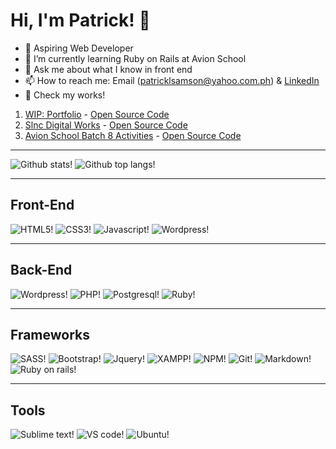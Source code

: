 # Hi, I'm Patrick! 👋

- 🚀 Aspiring Web Developer
- 🌱 I’m currently learning Ruby on Rails at Avion School
- 💬 Ask me about what I know in front end
- 📫 How to reach me: Email (patricklsamson@yahoo.com.ph) & [LinkedIn](https://www.linkedin.com/in/patrick-edward-samson-8a233917a/)
- 👀 Check my works!

1. [WIP: Portfolio](https://patricklsamson.github.io/) - [Open Source Code](https://github.com/patricklsamson/patricklsamson.github.io)
1. [Slnc Digital Works](https://slncdworks.github.io/) - [Open Source Code](https://github.com/patricklsamson/slncdworks.github.io)
1. [Avion School Batch 8 Activities](https://patricklsamson.github.io/batch8-activities/) - [Open Source Code](https://github.com/patricklsamson/batch8-activities)

---

![Github stats!](https://github-readme-stats.vercel.app/api?username=patricklsamson&show_icons=true&line_height=27&count_private=true&theme=dark&card_width=300&include_all_commits=true)
![Github top langs!](https://github-readme-stats.vercel.app/api/top-langs/?username=patricklsamson&theme=dark&langs_count=10&layout=compact)

---

## Front-End

![HTML5!](https://img.shields.io/badge/HTML5-E34F26?style=for-the-badge&logo=html5&logoColor=white)
![CSS3!](https://img.shields.io/badge/CSS3-1572B6?style=for-the-badge&logo=css3&logoColor=white)
![Javascript!](https://img.shields.io/badge/JavaScript-F7DF1E?style=for-the-badge&logo=javascript&logoColor=black)
![Wordpress!](https://img.shields.io/badge/Wordpress-21759B?style=for-the-badge&logo=wordpress&logoColor=white)

---

## Back-End

![Wordpress!](https://img.shields.io/badge/Wordpress-21759B?style=for-the-badge&logo=wordpress&logoColor=white)
![PHP!](https://img.shields.io/badge/PHP-777BB4?style=for-the-badge&logo=php&logoColor=white)
![Postgresql!](https://img.shields.io/badge/PostgreSQL-316192?style=for-the-badge&logo=postgresql&logoColor=white)
![Ruby!](https://img.shields.io/badge/Ruby-CC342D?style=for-the-badge&logo=ruby&logoColor=white)

---

## Frameworks

![SASS!](https://img.shields.io/badge/Sass-CC6699?style=for-the-badge&logo=sass&logoColor=white)
![Bootstrap!](https://img.shields.io/badge/Bootstrap-563D7C?style=for-the-badge&logo=bootstrap&logoColor=white)
![Jquery!](https://img.shields.io/badge/jQuery-0769AD?style=for-the-badge&logo=jquery&logoColor=white)
![XAMPP!](https://img.shields.io/badge/Xampp-F37623?style=for-the-badge&logo=xampp&logoColor=white)
![NPM!](https://img.shields.io/badge/npm-CB3837?style=for-the-badge&logo=npm&logoColor=white)
![Git!](https://img.shields.io/badge/Git-F05032?style=for-the-badge&logo=git&logoColor=white)
![Markdown!](https://img.shields.io/badge/Markdown-000000?style=for-the-badge&logo=markdown&logoColor=white)
![Ruby on rails!](https://img.shields.io/badge/Ruby_on_Rails-CC0000?style=for-the-badge&logo=ruby-on-rails&logoColor=white)

---

## Tools

![Sublime text!](https://img.shields.io/badge/sublime_text-%23575757.svg?&style=for-the-badge&logo=sublime-text&logoColor=important)
![VS code!](https://img.shields.io/badge/Visual_Studio_Code-0078D4?style=for-the-badge&logo=visual%20studio%20code&logoColor=white)
![Ubuntu!](https://img.shields.io/badge/Ubuntu-E95420?style=for-the-badge&logo=ubuntu&logoColor=white)

<!--
**patricklsamson/patricklsamson** is a ✨ _special_ ✨ repository because its `README.md` (this file) appears on your GitHub profile.

Here are some ideas to get you started:

- 🔭 I’m currently working on ...
- 🌱 I’m currently learning ...
- 👯 I’m looking to collaborate on ...
- 🤔 I’m looking for help with ...
- 💬 Ask me about ...
- 📫 How to reach me: ...
- 😄 Pronouns: ...
- ⚡ Fun fact: ...
-->

